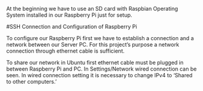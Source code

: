 At the beginning we have to use an SD card with Raspbian Operating System installed in our Raspberry Pi just for setup.

#SSH Connection and Configuration of Raspberry Pi

To configure our Raspberry Pi first we have to establish a connection and a network between our Server PC. For this project’s purpose a network connection through ethernet cable is sufficient. 

To share our network in Ubuntu first ethernet cable must be plugged in between Raspberry Pi and PC. In Settings/Network wired connection can be seen. In wired connection setting it is necessary to change IPv4 to ‘Shared to other computers.’
